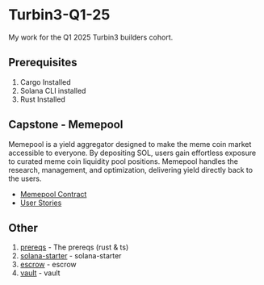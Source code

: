 # Turbin3-Q1-25
My work for the Q1 2025 Turbin3 builders cohort.

## Prerequisites
1. Cargo Installed
2. Solana CLI installed
3. Rust Installed

## Capstone - Memepool
Memepool is a yield aggregator designed to make the meme coin market accessible to everyone. By depositing SOL, users gain effortless exposure to curated meme coin liquidity pool positions. Memepool handles the research, management, and optimization, delivering yield directly back to the users.
- [Memepool Contract](https://github.com/suite/memepool.git)
- [User Stories](https://docs.google.com/document/d/1HBy0QXC6gkG0PM1P_FpaIlNVbyiZAzx89kV5sJg0AfA/edit?usp=sharing)

## Other
1. [prereqs](https://github.com/suite/TURBIN3.git) - The prereqs (rust & ts)
2. [solana-starter](https://github.com/suite/solana-starter.git) - solana-starter
3. [escrow](https://github.com/suite/escrow.git) - escrow
4. [vault](https://github.com/suite/vault.git) - vault